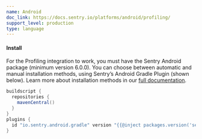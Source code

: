 ```yaml
---
name: Android
doc_link: https://docs.sentry.io/platforms/android/profiling/
support_level: production
type: language
---
```


#### Install

For the Profiling integration to work, you must have the Sentry Android package (minimum version 6.0.0). You can choose between automatic and manual installation methods, using Sentry’s Android Gradle Plugin (shown below). Learn more about installation methods in our [full documentation](https://docs.sentry.io/platforms/android/#install).

```groovy
buildscript {
  repositories {
    mavenCentral()
  }
}
plugins {
  id "io.sentry.android.gradle" version "{{@inject packages.version('sentry.java.android.gradle-plugin', '3.0.0') }}"
}
```
